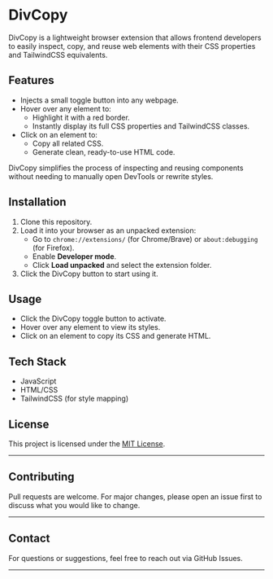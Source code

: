# DivCopy

DivCopy is a lightweight browser extension that allows frontend developers to easily inspect, copy, and reuse web elements with their CSS properties and TailwindCSS equivalents.

## Features

- Injects a small toggle button into any webpage.
- Hover over any element to:
  - Highlight it with a red border.
  - Instantly display its full CSS properties and TailwindCSS classes.
- Click on an element to:
  - Copy all related CSS.
  - Generate clean, ready-to-use HTML code.

DivCopy simplifies the process of inspecting and reusing components without needing to manually open DevTools or rewrite styles.

## Installation

1. Clone this repository.
2. Load it into your browser as an unpacked extension:
   - Go to `chrome://extensions/` (for Chrome/Brave) or `about:debugging` (for Firefox).
   - Enable **Developer mode**.
   - Click **Load unpacked** and select the extension folder.
3. Click the DivCopy button to start using it.

## Usage

- Click the DivCopy toggle button to activate.
- Hover over any element to view its styles.
- Click on an element to copy its CSS and generate HTML.

## Tech Stack

- JavaScript
- HTML/CSS
- TailwindCSS (for style mapping)

## License

This project is licensed under the [MIT License](LICENSE).

---



## Contributing

Pull requests are welcome. For major changes, please open an issue first to discuss what you would like to change.

---

## Contact

For questions or suggestions, feel free to reach out via GitHub Issues.

---

